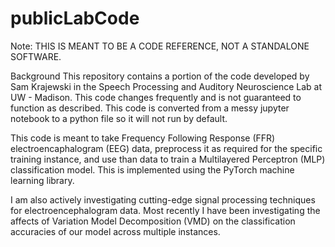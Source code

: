 # publicLabCode
Note: THIS IS MEANT TO BE A CODE REFERENCE, NOT A STANDALONE SOFTWARE.

Background
This repository contains a portion of the code developed by Sam Krajewski in the Speech Processing and Auditory Neuroscience Lab at UW - Madison. This code changes frequently and is not guaranteed to function as described. This code is converted from a messy jupyter notebook to a python file so it will not run by default. 

This code is meant to take Frequency Following Response (FFR) electroencaphalogram (EEG) data, preprocess it as required for the specific training instance, and use than data to train a Multilayered Perceptron (MLP) classification model. This is implemented using the PyTorch machine learning library. 

I am also actively investigating cutting-edge signal processing techniques for electroencephalogram data. Most recently I have been investigating the affects of Variation Model Decomposition (VMD) on the classification accuracies of our model across multiple instances.
